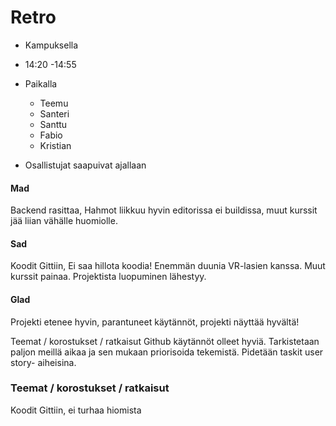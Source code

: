 # Retro

- Kampuksella
- 14:20 -14:55

- Paikalla
  - Teemu
  - Santeri
  - Santtu
  - Fabio
  - Kristian

- Osallistujat saapuivat ajallaan

#### Mad
Backend rasittaa, Hahmot liikkuu hyvin editorissa ei buildissa, muut kurssit jää liian vähälle huomiolle.

#### Sad
Koodit Gittiin, Ei saa hillota koodia! Enemmän duunia VR-lasien kanssa. Muut kurssit painaa. Projektista luopuminen lähestyy.

#### Glad
Projekti etenee hyvin, parantuneet käytännöt, projekti näyttää hyvältä!

Teemat / korostukset / ratkaisut
Github käytännöt olleet hyviä. Tarkistetaan paljon meillä aikaa ja sen mukaan priorisoida tekemistä. Pidetään taskit user story- aiheisina.

### Teemat / korostukset / ratkaisut
Koodit Gittiin, ei turhaa hiomista
